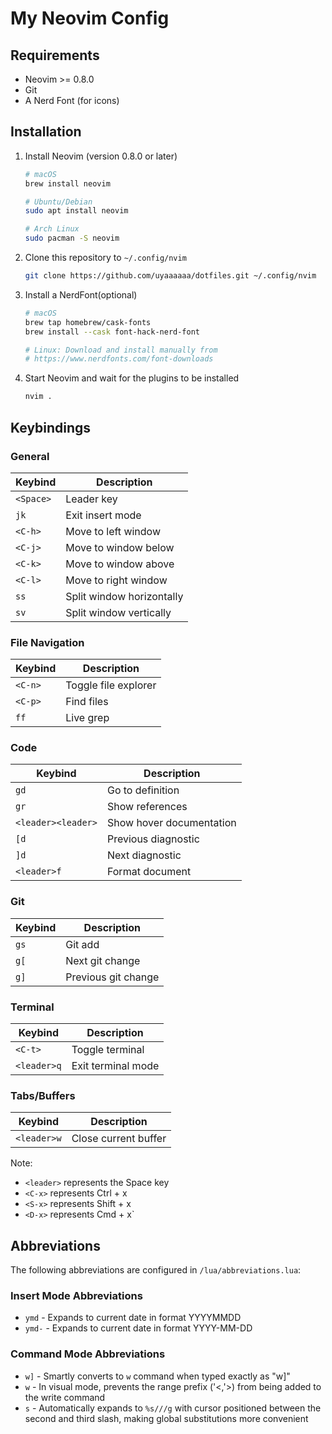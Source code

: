 # My Neovim Config

## Requirements
- Neovim >= 0.8.0
- Git
- A Nerd Font (for icons)

## Installation
1. Install Neovim (version 0.8.0 or later)
    ```bash
    # macOS
    brew install neovim

    # Ubuntu/Debian
    sudo apt install neovim

    # Arch Linux
    sudo pacman -S neovim
    ```

1. Clone this repository to `~/.config/nvim`
    ```bash
    git clone https://github.com/uyaaaaaa/dotfiles.git ~/.config/nvim
    ```

3. Install a NerdFont(optional)
    ```bash
    # macOS
    brew tap homebrew/cask-fonts
    brew install --cask font-hack-nerd-font

    # Linux: Download and install manually from
    # https://www.nerdfonts.com/font-downloads
    ```

4. Start Neovim and wait for the plugins to be installed
    ```bash
    nvim .
    ```

## Keybindings

### General
| Keybind | Description |
|---------|-------------|
| `<Space>` | Leader key |
| `jk` | Exit insert mode |
| `<C-h>` | Move to left window |
| `<C-j>` | Move to window below |
| `<C-k>` | Move to window above |
| `<C-l>` | Move to right window |
| `ss` | Split window horizontally |
| `sv` | Split window vertically |

### File Navigation
| Keybind | Description |
|---------|-------------|
| `<C-n>` | Toggle file explorer |
| `<C-p>` | Find files |
| `ff` | Live grep |

### Code
| Keybind | Description |
|---------|-------------|
| `gd` | Go to definition |
| `gr` | Show references |
| `<leader><leader>` | Show hover documentation |
| `[d` | Previous diagnostic |
| `]d` | Next diagnostic |
| `<leader>f` | Format document |

### Git
| Keybind | Description |
|---------|-------------|
| `gs` | Git add |
| `g[` | Next git change |
| `g]` | Previous git change |

### Terminal
| Keybind | Description |
|---------|-------------|
| `<C-t>` | Toggle terminal |
| `<leader>q` | Exit terminal mode |

### Tabs/Buffers
| Keybind | Description |
|---------|-------------|
| `<leader>w` | Close current buffer |

Note:
- `<leader>` represents the Space key
- `<C-x>` represents Ctrl + x
- `<S-x>` represents Shift + x
- `<D-x>` represents Cmd + x`

## Abbreviations

The following abbreviations are configured in `/lua/abbreviations.lua`:

### Insert Mode Abbreviations

- `ymd` - Expands to current date in format YYYYMMDD
- `ymd-` - Expands to current date in format YYYY-MM-DD

### Command Mode Abbreviations

- `w]` - Smartly converts to `w` command when typed exactly as "w]"
- `w` - In visual mode, prevents the range prefix ('<,'>) from being added to the write command
- `s` - Automatically expands to `%s///g` with cursor positioned between the second and third slash, making global substitutions more convenient

